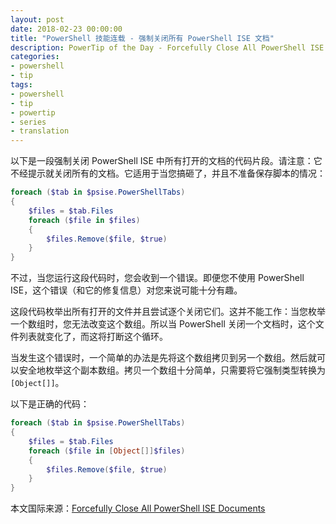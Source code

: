```yaml
---
layout: post
date: 2018-02-23 00:00:00
title: "PowerShell 技能连载 - 强制关闭所有 PowerShell ISE 文档"
description: PowerTip of the Day - Forcefully Close All PowerShell ISE Documents
categories:
- powershell
- tip
tags:
- powershell
- tip
- powertip
- series
- translation
---
```

以下是一段强制关闭 PowerShell ISE 中所有打开的文档的代码片段。请注意：它不经提示就关闭所有的文档。它适用于当您搞砸了，并且不准备保存脚本的情况：

```powershell
foreach ($tab in $psise.PowerShellTabs)
{
    $files = $tab.Files
    foreach ($file in $files)
    {
        $files.Remove($file, $true)
    }
}
```

不过，当您运行这段代码时，您会收到一个错误。即便您不使用 PowerShell ISE，这个错误（和它的修复信息）对您来说可能十分有趣。

这段代码枚举出所有打开的文件并且尝试逐个关闭它们。这并不能工作：当您枚举一个数组时，您无法改变这个数组。所以当 PowerShell 关闭一个文档时，这个文件列表就变化了，而这将打断这个循环。

当发生这个错误时，一个简单的办法是先将这个数组拷贝到另一个数组。然后就可以安全地枚举这个副本数组。拷贝一个数组十分简单，只需要将它强制类型转换为 `[Object[]]`。

以下是正确的代码：

```powershell
foreach ($tab in $psise.PowerShellTabs)
{
    $files = $tab.Files
    foreach ($file in [Object[]]$files)
    {
        $files.Remove($file, $true)
    }
}
```

<!--more-->
本文国际来源：[Forcefully Close All PowerShell ISE Documents](http://community.idera.com/powershell/powertips/b/tips/posts/forcefully-close-all-powershell-ise-documents)
